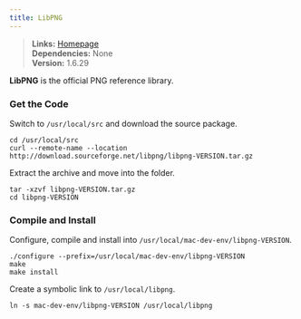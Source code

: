 ```yaml
---
title: LibPNG
---
```


> **Links:** [Homepage](http://www.libpng.org/pub/png/libpng.html)  
> **Dependencies:** None  
> **Version:** <span id="version">1.6.29</span>

**LibPNG** is the official PNG reference library.


### Get the Code

Switch to `/usr/local/src` and download the source package.

	cd /usr/local/src
	curl --remote-name --location http://download.sourceforge.net/libpng/libpng-VERSION.tar.gz

Extract the archive and move into the folder.

	tar -xzvf libpng-VERSION.tar.gz
	cd libpng-VERSION


### Compile and Install

Configure, compile and install into `/usr/local/mac-dev-env/libpng-VERSION`.

	./configure --prefix=/usr/local/mac-dev-env/libpng-VERSION
	make
	make install

Create a symbolic link to `/usr/local/libpng`.

	ln -s mac-dev-env/libpng-VERSION /usr/local/libpng
